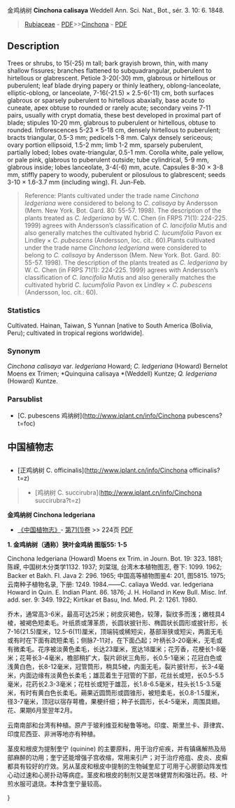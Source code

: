 金鸡纳树 **Cinchona calisaya** Weddell Ann. Sci. Nat., Bot., sér. 3. 10: 6. 1848.

> [Rubiaceae](http://www.iplant.cn/info/Rubiaceae?t=foc) - [PDF](http://www.iplant.cn/foc/pdf/Rubiaceae.pdf)>>[Cinchona](http://www.iplant.cn/info/Cinchona?t=foc) - [PDF](http://www.iplant.cn/foc/pdf/Cinchona.pdf)

## Description

Trees or shrubs, to 15(-25) m tall; bark grayish brown, thin, with many shallow fissures; branches flattened to subquadrangular, puberulent to hirtellous or glabrescent. Petiole 3-20(-30) mm, glabrous or hirtellous or puberulent; leaf blade drying papery or thinly leathery, oblong-lanceolate, elliptic-oblong, or lanceolate, 7-16(-21.5) × 2.5-6(-11) cm, both surfaces glabrous or sparsely puberulent to hirtellous abaxially, base acute to cuneate, apex obtuse to rounded or rarely acute; secondary veins 7-11 pairs, usually with crypt domatia, these best developed in proximal part of blade; stipules 10-20 mm, glabrous to puberulent or hirtellous, obtuse to rounded. Inflorescences 5-23 × 5-18 cm, densely hirtellous to puberulent; bracts triangular, 0.5-3 mm; pedicels 1-8 mm. Calyx densely sericeous; ovary portion ellipsoid, 1.5-2 mm; limb 1-2 mm, sparsely puberulent, partially lobed; lobes ovate-triangular, 0.5-1 mm. Corolla white, pale yellow, or pale pink, glabrous to puberulent outside; tube cylindrical, 5-9 mm, glabrous inside; lobes lanceolate, 3-4(-6) mm, acute. Capsules 8-30 × 3-8 mm, stiffly papery to woody, puberulent or pilosulous to glabrescent; seeds 3-10 × 1.6-3.7 mm (including wing). Fl. Jun-Feb.

> Reference: 
> Plants cultivated under the trade name *Cinchona ledgeriana* were considered to belong to *C. calisaya* by Andersson (Mem. New York. Bot. Gard. 80: 55-57. 1998). The description of the plants treated as *C. ledgeriana* by W. C. Chen (in FRPS 71(1): 224-225. 1999) agrees with Andersson’s classification of *C. lancifolia* Mutis and also generally matches the cultivated hybrid *C. lucumifolia* Pavon ex Lindley × *C. pubescens* (Andersson, loc. cit.: 60).Plants cultivated under the trade name *Cinchona ledgeriana* were considered to belong to *C. calisaya* by Andersson (Mem. New York. Bot. Gard. 80: 55-57. 1998). The description of the plants treated as *C. ledgeriana* by W. C. Chen (in FRPS 71(1): 224-225. 1999) agrees with Andersson’s classification of *C. lancifolia* Mutis and also generally matches the cultivated hybrid *C. lucumifolia* Pavon ex Lindley × *C. pubescens* (Andersson, loc. cit.: 60).

### Statistics
Cultivated. Hainan, Taiwan, S Yunnan [native to South America (Bolivia, Peru); cultivated in tropical regions worldwide].

### Synonym
*Cinchona calisaya* var. *ledgeriana* Howard; *C. ledgeriana* (Howard) Bernelot Moens ex Trimen; *Quinquina calisaya *(Weddell) Kuntze; *Q. ledgeriana* (Howard) Kuntze.

### Parsublist

* [C.  pubescens  鸡纳树](http://www.iplant.cn/info/Cinchona pubescens?t=foc)

## 中国植物志

## 
* [正鸡纳树  C.  officinalis](http://www.iplant.cn/info/Cinchona officinalis?t=z)
> * [鸡纳树  C.  succirubra](http://www.iplant.cn/info/Cinchona succirubra?t=z)

**金鸡纳树 Cinchona ledgeriana**

* [《中国植物志》](http://www.iplant.cn/frps)- [第71(1)卷](http://www.iplant.cn/frps/vol/71(1)) >> 224页 [PDF](http://www.iplant.cn/frps/pdf/71(1)/224.PDF)

**1. 金鸡纳树（通称）狭叶金鸡纳 图版55: 1-5**

Cinchona ledgeriana (Howard) Moens ex Trim. in Journ. Bot. 19: 323. 1881; 陈嵘, 中国树木分类学1132. 1937; 刘棠瑞, 台湾木本植物图志, 卷下: 1099. 1962; Backer et Bakh. Fl. Java 2: 296. 1965; 中国高等植物图鉴4: 201, 图5815. 1975; 云南种子植物名录, 下册: 1249. 1984.——C. caliaya Wedd. var. ledgeriana Howard in Quin. E. Indian Plant. 86. 1876; J. H. Holland in Kew Bull. Misc. Inf. add. ser. 9: 349. 1922; Kirtikar et Basu, Ind. Med. Pl. 2: 1261. 1980.

乔木，通常高3-6米，最高可达25米；树皮灰褐色，较薄，裂纹多而浅；嫩枝具4棱，被褐色短柔毛。叶纸质或薄革质，长圆状披针形、椭圆状长圆形或披针形，长7-16(21.5)厘米，12.5-6(11)厘米，顶端钝或稀短尖，基部渐狭或短尖，两面无毛或有时在下面有疏短柔毛；侧脉7-11对，在下面凸起；叶柄长3-20毫米，无毛或有微柔毛。花序被淡黄色柔毛，长达23厘米，宽达18厘米；花芳香，花梗长1-8毫米；花萼长3-4毫米，檐部稍扩大，裂片卵状三角形，长0.5-1毫米；花冠白色或浅黄白色，长8-12毫米，冠管筒形，稍具5棱，内面无毛，裂片披针形，长3-4毫米，内面边缘有淡黄色长柔毛；雄蕊着生于冠管的下部，花丝长或短，长0.5-5.5毫米，花药长2.3-3毫米；花柱长或短于雄蕊，长1.8-6.5毫米，柱头长1.5-3.5毫米，有时有黄白色长柔毛。蒴果近圆筒形或圆锥形，被短柔毛，长0.8-1.5厘米，径3-7毫米，顶冠以宿存萼檐，果梗纤细；种子长圆形，长4-5毫米，周围具翅。花、果期6月至翌年2月。

云南南部和台湾有种植。原产于玻利维亚和秘鲁等地。印度、斯里兰卡、菲律宾、印度尼西亚、非洲等地亦有种植。

茎皮和根皮为提制奎宁 (quinine) 的主要原料，用于治疗疟疾，并有镇痛解热及局部麻醉的功用；奎宁还能增强子宫收缩，常用来引产；对于治疗疮疽、皮炎、皮癣都具有较好的疗效。另从茎皮和根皮中提制的生物碱奎尼丁可用于心房颤动阵发性心动过速和心房扑动等病症。茎皮和根皮的制剂又是苦味健胃剂和强壮药。枝、叶煎水服可退烧。本种含奎宁量较高。

}